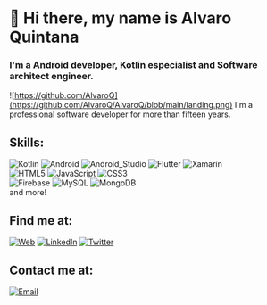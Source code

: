 # 👋 Hi there, my name is Alvaro Quintana
### I'm a Android developer, Kotlin especialist and Software architect engineer.

![https://github.com/AlvaroQ](https://github.com/AlvaroQ/AlvaroQ/blob/main/landing.png)
I'm a professional software developer for more than fifteen years.

## Skills:
![Kotlin](https://img.shields.io/badge/Kotlin-101010?style=for-the-badge&logo=kotlin&logoColor=white&labelColor=0000cc)
![Android](https://img.shields.io/badge/Android-101010?style=for-the-badge&logo=android&logoColor=white&labelColor=3DDC84)
![Android_Studio](https://img.shields.io/badge/Android_Studio-101010?style=for-the-badge&logo=android-studio&logoColor=white&labelColor=009933)
![Flutter](https://img.shields.io/badge/Flutter-101010?style=for-the-badge&logo=Flutter&logoColor=white&labelColor=0095D5)
![Xamarin](https://img.shields.io/badge/Xamarin-101010?style=for-the-badge&logo=Xamarin&logoColor=white&labelColor=66ccff)
</br>
![HTML5](https://img.shields.io/badge/HTML5-101010?style=for-the-badge&logo=html5&logoColor=white&labelColor=ff9900)
![JavaScript](https://img.shields.io/badge/JavaScript-101010?style=for-the-badge&logo=javascript&logoColor=white&labelColor=F7DF1E)
![CSS3](https://img.shields.io/badge/CSS3-101010?style=for-the-badge&logo=css3&logoColor=white&labelColor=0066ff)
</br>
![Firebase](https://img.shields.io/badge/Firebase-101010?style=for-the-badge&logo=firebase&logoColor=white&labelColor=FFCA28)
![MySQL](https://img.shields.io/badge/MySQL-101010?style=for-the-badge&logo=mysql&logoColor=white&labelColor=996600)
![MongoDB](https://img.shields.io/badge/MongoDB-101010?style=for-the-badge&logo=mongodb&logoColor=white&labelColor=47A248)
</br>
and more!

## Find me at:
[![Web](https://img.shields.io/badge/Mi_Sitio_Web-alvaroq.github.io/-101010?style=for-the-badge&logo=wordpress&logoColor=white&labelColor=a82be3)](https://alvaroq.github.io/)
[![LinkedIn](https://img.shields.io/badge/LinkedIn-Alvaro_Quintana-101010?style=for-the-badge&logo=linkedin&logoColor=white&labelColor=0077B5)](https://www.linkedin.com/in/alvaro-quintana-palacios-8b119039/)
[![Twitter](https://img.shields.io/badge/Twitter-@QuintanaAlvaro-101010?style=for-the-badge&logo=twitter&logoColor=white&labelColor=1DA1F2)](https://twitter.com/QuintanaAlvaro)

## Contact me at:
[![Email](https://img.shields.io/badge/Gmail-alvaroquintanapalacios@gmail.com-101010?style=for-the-badge&logo=gmail&logoColor=white&labelColor=e60000)](mailto:alvaroquintanapalacios@gmail.com) 
